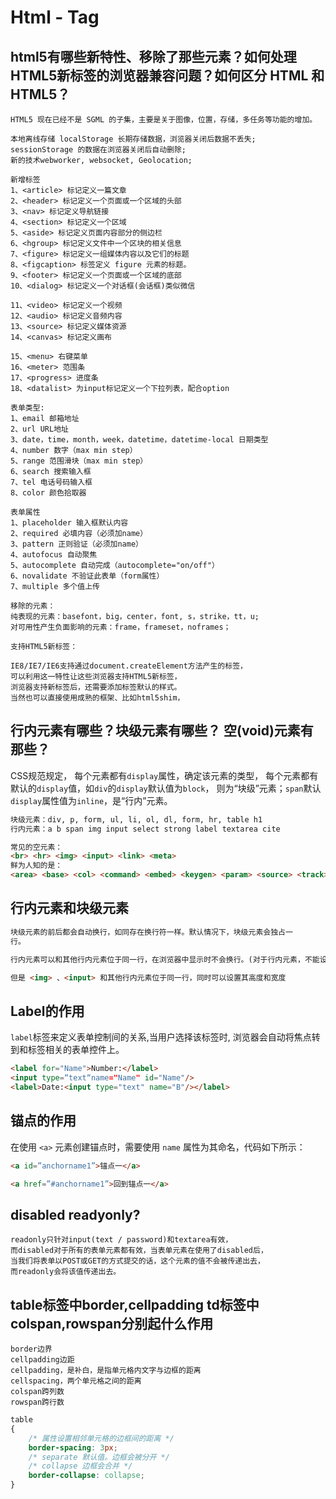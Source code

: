 # Html - Tag

## html5有哪些新特性、移除了那些元素？如何处理HTML5新标签的浏览器兼容问题？如何区分 HTML 和HTML5？

```
HTML5 现在已经不是 SGML 的子集，主要是关于图像，位置，存储，多任务等功能的增加。

本地离线存储 localStorage 长期存储数据，浏览器关闭后数据不丢失;
sessionStorage 的数据在浏览器关闭后自动删除;
新的技术webworker, websocket, Geolocation;

新增标签
1、<article> 标记定义一篇文章
2、<header> 标记定义一个页面或一个区域的头部
3、<nav> 标记定义导航链接
4、<section> 标记定义一个区域
5、<aside> 标记定义页面内容部分的侧边栏
6、<hgroup> 标记定义文件中一个区块的相关信息
7、<figure> 标记定义一组媒体内容以及它们的标题
8、<figcaption> 标签定义 figure 元素的标题。
9、<footer> 标记定义一个页面或一个区域的底部
10、<dialog> 标记定义一个对话框(会话框)类似微信

11、<video> 标记定义一个视频
12、<audio> 标记定义音频内容
13、<source> 标记定义媒体资源
14、<canvas> 标记定义画布

15、<menu> 右键菜单
16、<meter> 范围条
17、<progress> 进度条
18、<datalist> 为input标记定义一个下拉列表，配合option

表单类型:
1、email 邮箱地址
2、url URL地址
3、date，time，month，week，datetime，datetime-local 日期类型
4、number 数字（max min step）
5、range 范围滑块（max min step）
6、search 搜索输入框
7、tel 电话号码输入框
8、color 颜色拾取器

表单属性
1、placeholder 输入框默认内容
2、required 必填内容（必须加name）
3、pattern 正则验证（必须加name）
4、autofocus 自动聚焦
5、autocomplete 自动完成（autocomplete="on/off"）
6、novalidate 不验证此表单（form属性）
7、multiple 多个值上传

移除的元素：
纯表现的元素：basefont，big，center，font, s，strike，tt，u;
对可用性产生负面影响的元素：frame，frameset，noframes；

支持HTML5新标签：

IE8/IE7/IE6支持通过document.createElement方法产生的标签，
可以利用这一特性让这些浏览器支持HTML5新标签，
浏览器支持新标签后，还需要添加标签默认的样式。
当然也可以直接使用成熟的框架、比如html5shim，

```


## 行内元素有哪些？块级元素有哪些？ 空(void)元素有那些？

CSS规范规定，
每个元素都有`display`属性，确定该元素的类型，
每个元素都有默认的`display`值，如`div`的`display`默认值为`block`，
则为“块级”元素；`span`默认`display`属性值为`inline`，是“行内”元素。

```html
块级元素：div, p, form, ul, li, ol, dl, form, hr, table h1
行内元素：a b span img input select strong label textarea cite

常见的空元素：
<br> <hr> <img> <input> <link> <meta>
鲜为人知的是：
<area> <base> <col> <command> <embed> <keygen> <param> <source> <track> <wbr>
```

## 行内元素和块级元素

```html
块级元素的前后都会自动换行，如同存在换行符一样。默认情况下，块级元素会独占一
行。

行内元素可以和其他行内元素位于同一行，在浏览器中显示时不会换行。(对于行内元素，不能设置其高度和宽度)

但是 <img> 、<input> 和其他行内元素位于同一行，同时可以设置其高度和宽度


```

## Label的作用

`label`标签来定义表单控制间的关系,当用户选择该标签时,
浏览器会自动将焦点转到和标签相关的表单控件上。

```html
<label for="Name">Number:</label>
<input type=“text“name="Name" id="Name"/>
<label>Date:<input type="text" name="B"/></label>
```

## 锚点的作用

在使用 `<a>` 元素创建锚点时，需要使用 `name` 属性为其命名，代码如下所示：

```html
<a id=”anchorname1”>锚点一</a>

<a href=”#anchorname1”>回到锚点一</a>
```

## disabled readyonly?

```
readonly只针对input(text / password)和textarea有效，
而disabled对于所有的表单元素都有效，当表单元素在使用了disabled后，
当我们将表单以POST或GET的方式提交的话，这个元素的值不会被传递出去，
而readonly会将该值传递出去。
```

## table标签中border,cellpadding td标签中colspan,rowspan分别起什么作用
```
border边界 
cellpadding边距  
cellpadding，是补白，是指单元格内文字与边框的距离 
cellspacing，两个单元格之间的距离 
colspan跨列数 
rowspan跨行数 

```
```css
table
{   
    /* 属性设置相邻单元格的边框间的距离 */
    border-spacing: 3px;
    /* separate 默认值。边框会被分开 */
    /* collapse 边框会合并 */
    border-collapse: collapse;
}
```